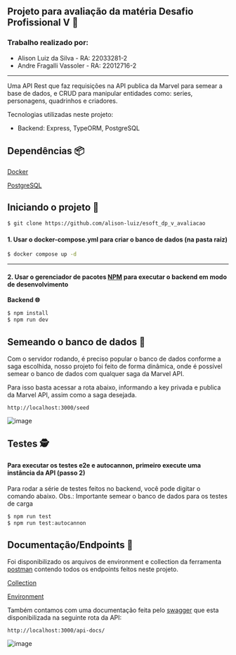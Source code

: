 ## Projeto para avaliação da matéria Desafio Profissional V 🚀

### Trabalho realizado por:

- Alison Luiz da Silva - RA: 22033281-2
- Andre Fragalli Vassoler - RA: 22012716-2

 ___

Uma API Rest que faz requisições na API publica da Marvel para semear a base de dados, e CRUD para manipular entidades como: series, personagens, quadrinhos e criadores.

Tecnologias utilizadas neste projeto:

 - Backend: Express, TypeORM, PostgreSQL

##  Dependências 📦

[Docker](https://www.docker.com/)

[PostgreSQL](https://www.postgresql.org/) 

## Iniciando o projeto 🚩

```bash
$ git clone https://github.com/alison-luiz/esoft_dp_v_avaliacao
```

#### 1. Usar o docker-compose.yml para criar o banco de dados (na pasta raiz)
```bash
$ docker compose up -d
```

---

#### 2. Usar o gerenciador de pacotes [NPM](https://www.npmjs.com/) para executar o backend em modo de desenvolvimento

**Backend 🌐**
```bash
$ npm install
$ npm run dev
```
## Semeando o banco de dados 🌾
Com o servidor rodando, é preciso popular o banco de dados conforme a saga escolhida, nosso projeto foi feito de forma dinâmica, onde é possível semear o banco de dados com qualquer saga da Marvel API.

Para isso basta acessar a rota abaixo, informando a key privada e publica da Marvel API, assim como a saga desejada.

    http://localhost:3000/seed

 ![image](https://github.com/alison-luiz/esoft_dp_v_avaliacao/assets/89758128/2ffd6c13-90b5-4ca1-b138-0b1e57dc5589)


## Testes 🕵️

#### Para executar os testes e2e e autocannon, primeiro execute uma instância da API (passo 2)

Para rodar a série de testes feitos no backend, você pode digitar o comando abaixo.
Obs.: Importante semear o banco de dados para os testes de carga
```bash
$ npm run test
$ npm run test:autocannon
```

## Documentação/Endpoints 📰

Foi disponibilizado os arquivos de environment e collection da ferramenta [postman](https://www.postman.com/) contendo todos os endpoints feitos neste projeto.

[Collection](https://github.com/alison-luiz/esoft_dp_v_avaliacao/blob/main/API%20Marvel.postman_collection.json)

[Environment](https://github.com/alison-luiz/esoft_dp_v_avaliacao/blob/main/Marvel%20API.postman_environment.json)

Também contamos com uma documentação feita pelo [swagger](https://swagger.io/) que esta disponibilizada na seguinte rota da API:

    http://localhost:3000/api-docs/

![image](https://github.com/alison-luiz/esoft_dp_v_avaliacao/assets/89758128/92d579dc-4024-4201-8f6b-91c4ef49a679)
